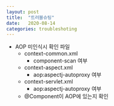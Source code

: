 ```yaml
---
layout: post
title:  "트러블슈팅"
date:   2020-08-14
categories: troubleshoting
---
```


+ AOP 미인식시 확인 파일
	+ context-common.xml
		+ component-scan 여부
	+ context-aspect.xml
		+ aop:aspectj-autoproxy 여부
	+ context-servlet.xml
		+ aop:aspectj-autoproxy 여부
  + @Component이 AOP에 있는지 확인
